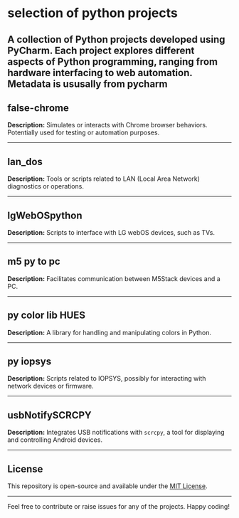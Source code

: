# selection of python projects

A collection of Python projects developed using PyCharm. Each project explores different aspects of Python programming, ranging from hardware interfacing to web automation.  
Metadata is ususally from pycharm   
---

## false-chrome

**Description:** Simulates or interacts with Chrome browser behaviors. Potentially used for testing or automation purposes.

---

## lan_dos

**Description:** Tools or scripts related to LAN (Local Area Network) diagnostics or operations.

---

## lgWebOSpython

**Description:** Scripts to interface with LG webOS devices, such as TVs.

---

## m5 py to pc

**Description:** Facilitates communication between M5Stack devices and a PC.

---

## py color lib HUES

**Description:** A library for handling and manipulating colors in Python.

---

## py iopsys

**Description:** Scripts related to IOPSYS, possibly for interacting with network devices or firmware.

---

## usbNotifySCRCPY

**Description:** Integrates USB notifications with `scrcpy`, a tool for displaying and controlling Android devices.

---

## License

This repository is open-source and available under the [MIT License](LICENSE).

---

Feel free to contribute or raise issues for any of the projects. Happy coding!

